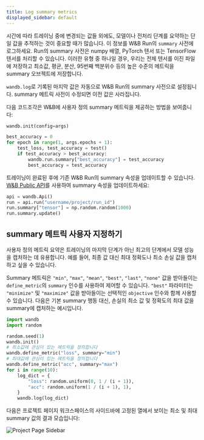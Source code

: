 ```yaml
---
title: Log summary metrics
displayed_sidebar: default
---
```


시간에 따라 트레이닝 중에 변경되는 값들 외에도, 모델이나 전처리 단계를 요약하는 단일 값을 추적하는 것이 중요할 때가 많습니다. 이 정보를 W&B Run의 `summary` 사전에 로그하세요. Run의 summary 사전은 numpy 배열, PyTorch 텐서 또는 TensorFlow 텐서를 처리할 수 있습니다. 이러한 유형 중 하나일 경우, 우리는 전체 텐서를 이진 파일에 저장하고 최소값, 평균, 분산, 95번째 백분위수 등의 높은 수준의 메트릭을 summary 오브젝트에 저장합니다.

`wandb.log`로 기록된 마지막 값은 자동으로 W&B Run의 summary 사전으로 설정됩니다. summary 메트릭 사전이 수정되면 이전 값은 사라집니다.

다음 코드조각은 W&B에 사용자 정의 summary 메트릭을 제공하는 방법을 보여줍니다:
```python
wandb.init(config=args)

best_accuracy = 0
for epoch in range(1, args.epochs + 1):
    test_loss, test_accuracy = test()
    if test_accuracy > best_accuracy:
        wandb.run.summary["best_accuracy"] = test_accuracy
        best_accuracy = test_accuracy
```

트레이닝이 완료된 후에 기존 W&B Run의 summary 속성을 업데이트할 수 있습니다. [W&B Public API](../../../ref/python/public-api/README.md)를 사용하여 summary 속성을 업데이트하세요:

```python
api = wandb.Api()
run = api.run("username/project/run_id")
run.summary["tensor"] = np.random.random(1000)
run.summary.update()
```

## summary 메트릭 사용자 지정하기

사용자 정의 메트릭 요약은 트레이닝의 마지막 단계가 아닌 최고의 단계에서 모델 성능을 캡처하는 데 유용합니다. 예를 들어, 최종 값 대신 최대 정확도나 최소 손실 값을 캡처하고 싶을 수 있습니다.

Summary 메트릭은 `"min"`, `"max"`, `"mean"`, `"best"`, `"last"`, `"none"` 값을 받아들이는 `define_metric`의 `summary` 인수를 사용하여 제어할 수 있습니다. `"best"` 파라미터는 `"minimize"` 및 `"maximize"` 값을 받아들이는 선택적인 `objective` 인수와 함께 사용할 수 있습니다. 다음은 기본 summary 행동 대신, 손실의 최소 값 및 정확도의 최대 값을 summary에 캡처하는 예시입니다.

```python
import wandb
import random

random.seed(1)
wandb.init()
# 최소값에 관심이 있는 메트릭을 정의합니다
wandb.define_metric("loss", summary="min")
# 최대값에 관심이 있는 메트릭을 정의합니다
wandb.define_metric("acc", summary="max")
for i in range(10):
    log_dict = {
        "loss": random.uniform(0, 1 / (i + 1)),
        "acc": random.uniform(1 / (i + 1), 1),
    }
    wandb.log(log_dict)
```

다음은 프로젝트 페이지 워크스페이스의 사이드바에 고정된 열에서 보이는 최소 및 최대 summary 값의 결과 모습입니다:

![Project Page Sidebar](/images/track/customize_sumary.png)